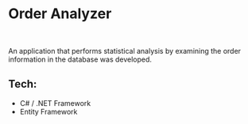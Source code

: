 # Order Analyzer
&nbsp;

An application that performs statistical analysis by examining the order information in the
database was developed.
&nbsp;
## Tech:
-  C# / .NET Framework
-  Entity Framework

